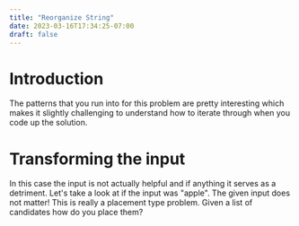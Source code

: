 ```yaml
---
title: "Reorganize String"
date: 2023-03-16T17:34:25-07:00
draft: false
---
```



# Introduction
The patterns that you run into for this problem are pretty interesting which makes it slightly challenging to understand how to iterate through when you code up the solution.

# Transforming the input
In this case the input is not actually helpful and if anything it serves as a detriment. Let's take a look at if the input was "apple". The given input does not matter! This is really a placement type problem. Given a list of candidates how do you place them?
